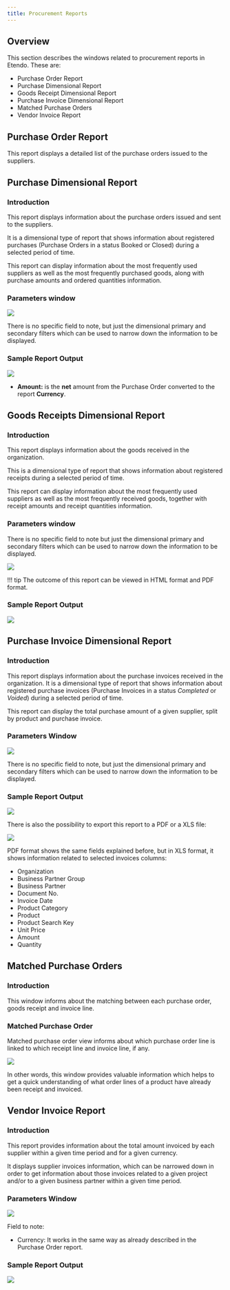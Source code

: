 ```yaml
---
title: Procurement Reports 
---
```

## Overview

This section describes the windows related to procurement reports in Etendo. These are:

- Purchase Order Report
- Purchase Dimensional Report
- Goods Receipt Dimensional Report
- Purchase Invoice Dimensional Report
- Matched Purchase Orders
- Vendor Invoice Report


## Purchase Order Report

This report displays a detailed list of the purchase orders issued to the suppliers. 

## Purchase Dimensional Report

### Introduction

This report displays information about the purchase orders issued and sent to the suppliers.

It is a dimensional type of report that shows information about registered purchases (Purchase Orders in a status Booked or Closed) during a selected period of time.

This report can display information about the most frequently used suppliers as well as the most frequently purchased goods, along with purchase amounts and ordered quantities information.

### Parameters window

![](/docs/assets/drive/1tfjdJFeCwoMFq7Osb7iA4oCx8AQtsO5M.png)


There is no specific field to note, but just the dimensional primary and secondary filters which can be used to narrow down the information to be displayed.

### Sample Report Output

![](/docs/assets/drive/1HteUH5sPx3PmrHdRqlR8S6l0EzDizuUu.png)

-   **Amount:** is the **net** amount from the Purchase Order converted to the report **Currency**.

## Goods Receipts Dimensional Report

### Introduction

This report displays information about the goods received in the organization.

This is a dimensional type of report that shows information about registered receipts during a selected period of time.

This report can display information about the most frequently used suppliers as well as the most frequently received goods, together with receipt amounts and receipt quantities information.

### Parameters window

There is no specific field to note but just the dimensional primary and secondary filters which can be used to narrow down the information to be displayed.

![](/docs/assets/drive/1ihcncYc8rQoONnKy5KzGqN2IaYw5r18f.png)

!!! tip
    The outcome of this report can be viewed in HTML format and PDF format.

### Sample Report Output

![](/docs/assets/drive/1lvq1Mtz7ed_qJW40ezxrQvqa5ssh5NgM.png)

## Purchase Invoice Dimensional Report

### Introduction

This report displays information about the purchase invoices received in the organization. It is a dimensional type of report that shows information about registered purchase invoices (Purchase Invoices in a status *Completed* or *Voided*) during a selected period of time.

This report can display the total purchase amount of a given supplier, split by product and purchase invoice.

### Parameters Window

![](/docs/assets/drive/1clo6ovc9uHR_-6Qp0KbU9gWcOUbG3ocQ.png)

There is no specific field to note, but just the dimensional primary and secondary filters which can be used to narrow down the information to be displayed.

### Sample Report Output

![](/docs/assets/drive/1ZQC2irKKXg1XSxOCL2IFC-hbfFPlbHYB.png)

There is also the possibility to export this report to a PDF or a XLS file:


![](/docs/assets/drive/1SVvvkMUz-HUcjJKWdu7bSKuSpB5lY9Cz.png)

PDF format shows the same fields explained before, but in XLS format, it shows information related to selected invoices columns:

-   Organization
-   Business Partner Group
-   Business Partner
-   Document No.
-   Invoice Date
-   Product Category
-   Product
-   Product Search Key
-   Unit Price
-   Amount
-   Quantity

## Matched Purchase Orders

### Introduction

This window informs about the matching between each purchase order, goods receipt and invoice line.

### Matched Purchase Order

Matched purchase order view informs about which purchase order line is linked to which receipt line and invoice line, if any.

![](/docs/assets/drive/1HSNC0staVcayYFKAOz3rc8KZDYUxl8Ym.png)

In other words, this window provides valuable information which helps to get a quick understanding of what order lines of a product have already been receipt and invoiced.

## Vendor Invoice Report

### Introduction

This report provides information about the total amount invoiced by each supplier within a given time period and for a given currency.

It displays supplier invoices information, which can be narrowed down in order to get information about those invoices related to a given project and/or to a given business partner within a given time period.

### Parameters Window

![](/docs/assets/drive/1V8A7QEZI3fa7ecV6W-VK-ki_VXx_8Ii8.png)

Field to note:

-   Currency: It works in the same way as already described in the Purchase Order report.

### Sample Report Output

![](/docs/assets/drive/1U3Fx3IPP0R9acd8XMPXhtBR5qQFoj2Am.png)